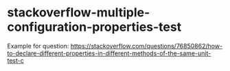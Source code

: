 # stackoverflow-multiple-configuration-properties-test

Example for question: https://stackoverflow.com/questions/76850862/how-to-declare-different-properties-in-different-methods-of-the-same-unit-test-c
